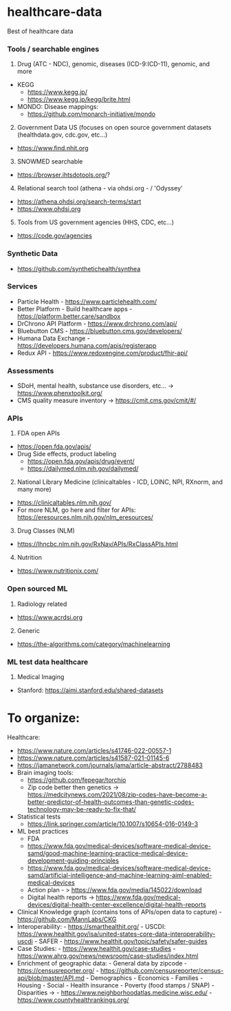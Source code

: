 # healthcare-data
Best of healthcare data



### Tools / searchable engines
1. Drug (ATC - NDC), genomic, diseases (ICD-9:ICD-11), genomic, and more
  - KEGG 
    - https://www.kegg.jp/ 
    - https://www.kegg.jp/kegg/brite.html 
  - MONDO: Disease mappings:
     - https://github.com/monarch-initiative/mondo
2. Government Data US (focuses on open source government datasets (healthdata.gov, cdc.gov, etc...)
  - https://www.find.nhit.org 
3. SNOWMED searchable 
  - https://browser.ihtsdotools.org/?
4. Relational search tool (athena - via ohdsi.org - / 'Odyssey' 
  - https://athena.ohdsi.org/search-terms/start
  - https://www.ohdsi.org 
5. Tools from US government agencies (HHS, CDC, etc...) 
  - https://code.gov/agencies

### Synthetic Data 
- https://github.com/synthetichealth/synthea 


### Services 
- Particle Health - https://www.particlehealth.com/
- Better Platform - Build healthcare apps - https://platform.better.care/sandbox 
- DrChrono API Platform - https://www.drchrono.com/api/ 
- Bluebutton CMS - https://bluebutton.cms.gov/developers/ 
- Humana Data Exchange - https://developers.humana.com/apis/registerapp 
- Redux API - https://www.redoxengine.com/product/fhir-api/ 

### Assessments 
- SDoH, mental health, substance use disorders, etc... -> https://www.phenxtoolkit.org/  
- CMS quality measure inventory -> https://cmit.cms.gov/cmit/#/ 


### APIs 
1. FDA open APIs 
  - https://open.fda.gov/apis/
  - Drug Side effects, product labeling
    - https://open.fda.gov/apis/drug/event/
    - https://dailymed.nlm.nih.gov/dailymed/
2. National Library Medicine (clinicaltables - ICD, LOINC, NPI, RXnorm, and many more)
  - https://clinicaltables.nlm.nih.gov/ 
  - For more NLM, go here and filter for APIs: https://eresources.nlm.nih.gov/nlm_eresources/ 

3. Drug Classes (NLM) 
  - https://lhncbc.nlm.nih.gov/RxNav/APIs/RxClassAPIs.html
4. Nutrition
  - https://www.nutritionix.com/

### Open sourced ML 
1. Radiology related 
  - https://www.acrdsi.org 

2. Generic 
  - https://the-algorithms.com/category/machinelearning 


### ML test data healthcare 
1. Medical Imaging  
  - Stanford: https://aimi.stanford.edu/shared-datasets





# To organize:

Healthcare: 
  - https://www.nature.com/articles/s41746-022-00557-1 
  - https://www.nature.com/articles/s41587-021-01145-6 
  - https://jamanetwork.com/journals/jama/article-abstract/2788483 
  - Brain imaging tools: 
    - https://github.com/fepegar/torchio 
    - Zip code better then genetics -> https://medcitynews.com/2021/08/zip-codes-have-become-a-better-predictor-of-health-outcomes-than-genetic-codes-technology-may-be-ready-to-fix-that/ 
   - Statistical tests
      - https://link.springer.com/article/10.1007/s10654-016-0149-3 
   -  ML best practices
      -  FDA 
        -  https://www.fda.gov/medical-devices/software-medical-device-samd/good-machine-learning-practice-medical-device-development-guiding-principles 
        -  https://www.fda.gov/medical-devices/software-medical-device-samd/artificial-intelligence-and-machine-learning-aiml-enabled-medical-devices 
        -  Action plan - > https://www.fda.gov/media/145022/download 
        - Digital health reports -> https://www.fda.gov/medical-devices/digital-health-center-excellence/digital-health-reports 
   - Clinical Knowledge graph (contains tons of APIs/open data to capture) 
            - https://github.com/MannLabs/CKG 
   - Interoperability: 
            - https://smarthealthit.org/ 
            - USCDI: https://www.healthit.gov/isa/united-states-core-data-interoperability-uscdi 
            - SAFER - https://www.healthit.gov/topic/safety/safer-guides 
   - Case Studies:
            - https://www.healthit.gov/case-studies
            - https://www.ahrq.gov/news/newsroom/case-studies/index.html 
   - Enrichment of geographic data: 
            - General data by zipcode 
                - https://censusreporter.org/ 
                - https://github.com/censusreporter/census-api/blob/master/API.md 
                    - Demographics
                    - Economics
                    - Families
                    - Housing
                    - Social
                    - Health insurance 
                    - Poverty (food stamps / SNAP) 
            - Disparities ->
                - https://www.neighborhoodatlas.medicine.wisc.edu/ 
                - https://www.countyhealthrankings.org/ 
